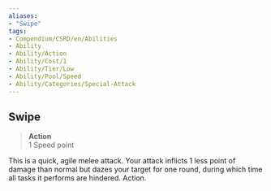```yaml
---
aliases:
- "Swipe"
tags:
- Compendium/CSRD/en/Abilities
- Ability
- Ability/Action
- Ability/Cost/1
- Ability/Tier/Low
- Ability/Pool/Speed
- Ability/Categories/Special-Attack
---
```


  
## Swipe  
>**Action**  
>1 Speed point
  
This is a quick, agile melee attack. Your attack inflicts 1 less point of damage than normal but dazes your target for one round, during which time all tasks it performs are hindered. Action.
